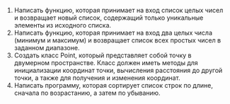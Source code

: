 
1. Написать функцию, которая принимает на вход список целых чисел и возвращает новый список, содержащий только уникальные элементы из исходного списка.
2. Написать функцию, которая принимает на вход два целых числа (минимум и максимум) и возвращает список всех простых чисел в заданном диапазоне.
3. Создать класс Point, который представляет собой точку в двумерном пространстве. Класс должен иметь методы для инициализации координат точки, вычисления расстояния до другой точки, а также для получения и изменения координат.
4. Написать программу, которая сортирует список строк по длине, сначала по возрастанию, а затем по убыванию.
